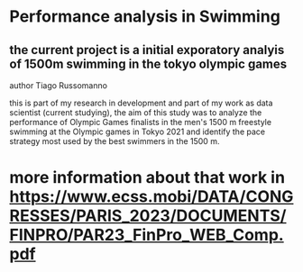  # Performance analysis in Swimming
 ## the current project is a initial exporatory analyis of 1500m swimming in the tokyo olympic games
 author Tiago Russomanno
 
 this is part of my research in development and part of my work as data scientist (current studying),
 the aim of this study was to analyze the performance of Olympic Games finalists in the men's 1500 m freestyle swimming at the Olympic games in Tokyo 2021 and identify the pace strategy most used by the best swimmers in the 1500 m.
 
 # more information about that work in https://www.ecss.mobi/DATA/CONGRESSES/PARIS_2023/DOCUMENTS/FINPRO/PAR23_FinPro_WEB_Comp.pdf
